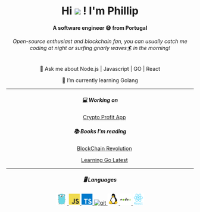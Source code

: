 <h1 align="center">Hi <img src="https://media.giphy.com/media/hvRJCLFzcasrR4ia7z/giphy.gif" width="30px"> ! I'm Phillip</h1>
<h4 align="center">A software engineer 😅 from Portugal</h4>
  
<h6 align="center"> Open-source enthusiast and blockchain fan, you can usually catch me coding at night or surfing gnarly waves🏄 in the morning!</h6>
<p align="center">💬 Ask me about Node.js | Javascript | GO | React </p> 
<p align="center">🌱 I’m currently learning Golang  </p> 

---

<h5 align="center">💻 Working on</h5>

<ul align="center">
   <a href="https://github.com/fcancelinha/crypto-profit">Crypto Profit App</a>
</ul>


<h5 align="center">📚 Books I'm reading </h5>

<ul align="center">
   <a href="https://www.goodreads.com/book/show/25894041-blockchain-revolution">BlockChain Revolution</a>
   
   <a href="https://miek.nl/files/go/Learning-Go-latest.pdf">Learning Go Latest</a>
</ul>

---

<h5 align="center">🖥️ Languages</h5>

<p align="center"> 
<a href="https://golang.org" target="_blank"> <img src="https://raw.githubusercontent.com/devicons/devicon/master/icons/go/go-original.svg" alt="go" width="30" height="30"/> 
<a href="https://developer.mozilla.org/en-US/docs/Web/JavaScript" target="_blank"> <img src="https://raw.githubusercontent.com/devicons/devicon/master/icons/javascript/javascript-original.svg" alt="javascript" width="30" height="30"/> 
<a href="https://www.typescriptlang.org/" target="_blank"> <img src="https://raw.githubusercontent.com/devicons/devicon/master/icons/typescript/typescript-original.svg" alt="typescript" width="30" height="30"/> 
<a href="https://git-scm.com/" target="_blank"> <img src="https://www.vectorlogo.zone/logos/git-scm/git-scm-icon.svg" alt="git" width="30" height="30"/> 
<a href="https://www.linux.org/" target="_blank"> <img src="https://raw.githubusercontent.com/devicons/devicon/master/icons/linux/linux-original.svg" alt="linux" width="30" height="30"/>
<a href="https://nodejs.org" target="_blank"> <img src="https://raw.githubusercontent.com/devicons/devicon/master/icons/nodejs/nodejs-original-wordmark.svg" alt="nodejs" width="30" height="30"/>
<a href="https://reactjs.org/" target="_blank"> <img src="https://raw.githubusercontent.com/devicons/devicon/master/icons/react/react-original-wordmark.svg" alt="react" width="30" height="30"/>
</p>
